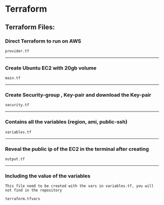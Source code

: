 # Terraform

## Terraform Files:

### Direct Terraform to run on AWS

```
provider.tf
```

---

### Create Ubuntu EC2 with 20gb volume

```
main.tf
```

---

### Create Security-group , Key-pair and download the Key-pair

```
security.tf
```

---

### Contains all the variables (region, ami, public-ssh)

```
variables.tf
```

---

### Reveal the public ip of the EC2 in the terminal after creating

```
output.tf
```

---

### Including the value of the variables

`This file need to be created with the vars in variables.tf, you will not find in the repository`

```
terraform.tfvars
```
